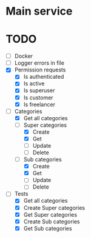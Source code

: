# Main service

# TODO
- [ ] Docker
- [ ] Logger errors in file
- [x] Permission requests
  - [x] Is authenticated
  - [x] Is active
  - [x] Is superuser
  - [x] Is customer
  - [x] Is freelancer
- [ ] Categories
  - [x] Get all categories
  - [ ] Super categories
    - [x] Create
    - [x] Get
    - [ ] Update
    - [ ] Delete
  - [ ] Sub categories
    - [x] Create
    - [x] Get
    - [ ] Update
    - [ ] Delete
- [ ] Tests
  - [x] Get all categories
  - [x] Create Super categories
  - [x] Get Super categories
  - [x] Create Sub categories
  - [x] Get Sub categories
